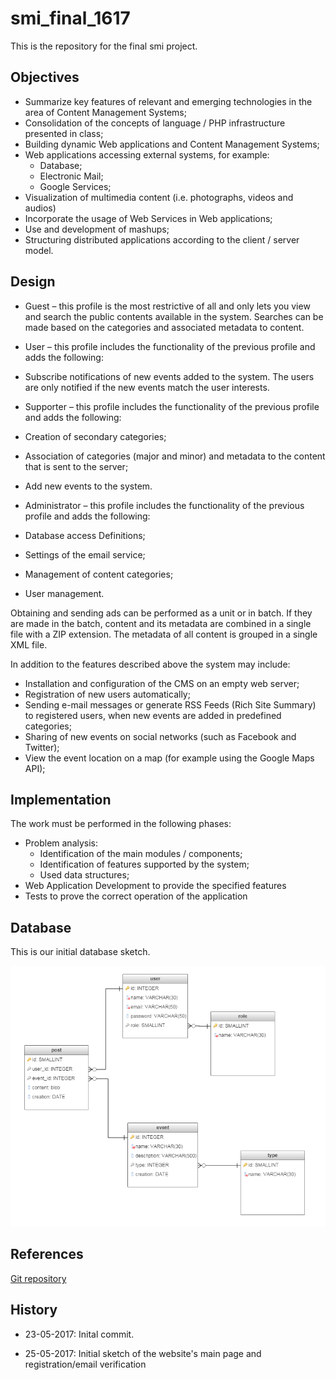 # smi_final_1617
This is the repository for the final smi project.
## Objectives
 * Summarize key features of relevant and emerging technologies in the area of Content Management Systems;
 * Consolidation of the concepts of language / PHP infrastructure presented in class;
 * Building dynamic Web applications and Content Management Systems;
 * Web applications accessing external systems, for example:
    * Database;
    * Electronic Mail;
    * Google Services;
 * Visualization of multimedia content (i.e. photographs, videos and audios)
 * Incorporate the usage of Web Services in Web applications;
 * Use and development of mashups;
 * Structuring distributed applications according to the client / server model.

## Design
 * Guest – this profile is the most restrictive of all and only lets you view and search the public contents available in the system. Searches can be made based on the categories and associated metadata to content.

 * User – this profile includes the functionality of the previous profile and adds the following:
  * Subscribe notifications of new events added to the system. The users are only notified if the new events match the user interests.

 * Supporter – this profile includes the functionality of the previous profile and adds the following:
  * Creation of secondary categories;
  * Association of categories (major and minor) and metadata to the content that is sent to the server;
  * Add new events to the system.

 * Administrator – this profile includes the functionality of the previous profile and adds the following:
  * Database access Definitions;
  * Settings of the email service;
  * Management of content categories;
  * User management.

Obtaining and sending ads can be performed as a unit or in batch. If they are made in the batch, content and its metadata are combined in a single file with a ZIP extension. The metadata of all content is grouped in a single XML file.

In addition to the features described above the system may include:
 * Installation and configuration of the CMS on an empty web server;
 * Registration of new users automatically;
 * Sending e-mail messages or generate RSS Feeds (Rich Site Summary) to registered users, when new events are added in predefined categories;
 * Sharing of new events on social networks (such as Facebook and Twitter);
 * View the event location on a map (for example using the Google Maps API);

## Implementation
The work must be performed in the following phases:
 * Problem analysis:
    * Identification of the main modules / components;
    * Identification of features supported by the system;
    * Used data structures;
 * Web Application Development to provide the specified features
 * Tests to prove the correct operation of the application

## Database

This is our initial database sketch.

![Database](misc/database_sketch.PNG "Initial database sketch")

## References

[Git repository](https://github.com/tomazinhal/smi_final_1617)

## History

* 23-05-2017: Inital commit.

* 25-05-2017: Initial sketch of the website's main page and registration/email verification